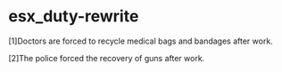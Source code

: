 # esx_duty-rewrite

[1]Doctors are forced to recycle medical bags and bandages after work. 

[2]The police forced the recovery of guns after work.
